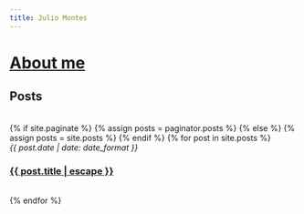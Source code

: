 ```yaml
---
title: Julio Montes
---
```


# [About me](./aboutme.html)

## Posts

<div>
  <br>
  {% if site.paginate %}
    {% assign posts = paginator.posts %}
  {% else %}
    {% assign posts = site.posts %}
  {% endif %}
  {% for post in site.posts %}
    <div>
        <em>{{ post.date | date: date_format }}</em>
        <h3>
            <a href="{{ post.url | relative_url }}">
            {{ post.title | escape }}
            </a>
        </h3>
    </div>
    <br>
    <!-- <a href="{{ post.url }}">{{ post.title }}</a> -->
  {% endfor %}
</div>


<!-- <div>
    <ul class="post-list">
      {%- assign date_format = site.minima.date_format | default: "%b %-d, %Y" -%}
      {%- for post in posts -%}
      <li>
        <span class="post-meta">{{ post.date | date: date_format }}</span>
        <h3>
          <a class="post-link" href="{{ post.url | relative_url }}">
            {{ post.title | escape }}
          </a>
        </h3>
        {%- if site.show_excerpts -%}
          {{ post.excerpt }}
        {%- endif -%}
      </li>
      {%- endfor -%}
    </ul>
    {% if site.paginate %}
      <div class="pager">
        <ul class="pagination">
        {%- if paginator.previous_page %}
          <li><a href="{{ paginator.previous_page_path | relative_url }}" class="previous-page">{{ paginator.previous_page }}</a></li>
        {%- else %}
          <li><div class="pager-edge">•</div></li>
        {%- endif %}
          <li><div class="current-page">{{ paginator.page }}</div></li>
        {%- if paginator.next_page %}
          <li><a href="{{ paginator.next_page_path | relative_url }}" class="next-page">{{ paginator.next_page }}</a></li>
        {%- else %}
          <li><div class="pager-edge">•</div></li>
        {%- endif %}
        </ul>
      </div>
    {%- endif %}
</div> -->

